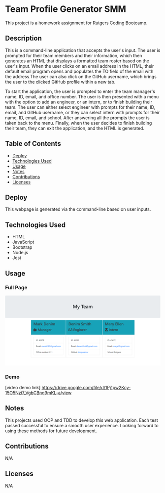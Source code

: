 # Team Profile Generator SMM

This project is a homework assignment for Rutgers Coding Bootcamp.

## Description
This is a command-line application that accepts the user's input. The user is prompted for their team members and their information, which then generates an HTML that displays a formatted team roster based on the user's input. When the user clicks on an email address in the HTML, their default email program opens and populates the TO field of the email with the address.The user can also click on the GitHub username, which brings the user to the clicked GitHub profile within a new tab. 

To start the application, the user is prompted to enter the team manager's name, ID, email, and office number. The user is then presented with a menu with the option to add an engineer, or an intern, or to finish building their team. The user can either select engineer with prompts for their name, ID, email, and GitHub username, or they can select intern with prompts for their name, ID, email, and school. After answering all the prompts the user is taken back to the menu. Finally, when the user decides to finish building their team, they can exit the application, and the HTML is generated.

## Table of Contents 

* [Deploy](#deploy)
* [Technologies Used](#technologies-used)
* [Usage](#usage)
* [Notes](#notes)
* [Contributions](#contributions)
* [Licenses](#licenses)

## Deploy

This webpage is generated via the command-line based on user inputs.

## Technologies Used

* HTML
* JavaScript
* Bootstrap
* Node.js
* Jest

## Usage 

### Full Page
![ScreenShot](assets/images/Team-Memeber-Generator-Main.png "ScreenShot")

### Demo
[video demo link] https://drive.google.com/file/d/1Pj1pw2Kcy-15O5Nzi7_VgbCBnq9mKL-a/view

## Notes
This projects used OOP and TDD to develop this web application. Each test passed successful to ensure a smooth user experience. Looking forward to using these methods for future development.

## Contributions
N/A

## Licenses
N/A
